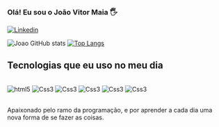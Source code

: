 ### Olá! Eu sou o João Vitor Maia 🖐️

[![Linkedin](https://img.shields.io/badge/LinkedIn-0077B5?style=for-the-badge&logo=linkedin&logoColor=white)](https://www.linkedin.com/in/jo%C3%A3o-vitor-300128272/)

![Joao GitHub stats](https://github-readme-stats.vercel.app/api?username=JoaoVitMaia&show_icons=true&theme=radical)
[![Top Langs](https://github-readme-stats.vercel.app/api/top-langs/?username=JoaoVitMaia)](https://github.com/anuraghazra/github-readme-stats)

## Tecnologias que eu uso no meu dia

<div style="align: center; display: inline_block"><br>
    <img alt="html5" src="https://img.shields.io/badge/HTML5-E34F26?style=for-the-badge&logo=html5&logoColor=white" />
    <img alt="Css3" src="https://img.shields.io/badge/CSS3-1572B6?style=for-the-badge&logo=css3&logoColor=white" />
    <img alt="Css3" src="https://img.shields.io/badge/JavaScript-F7DF1E?style=for-the-badge&logo=javascript&logoColor=black" />
    <img alt="Css3" src="https://img.shields.io/badge/Bootstrap-563D7C?style=for-the-badge&logo=bootstrap&logoColor=white"/>
    <img alt="Css3" src="https://img.shields.io/badge/GitHub-100000?style=for-the-badge&logo=github&logoColor=white"/>
    <img alt="Css3" src="https://img.shields.io/badge/Figma-F24E1E?style=for-the-badge&logo=figma&logoColor=white"/>
</div><br/>

Apaixonado pelo ramo da programação, e por aprender a cada dia uma nova forma de se fazer as coisas.
